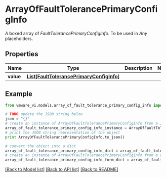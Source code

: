# ArrayOfFaultTolerancePrimaryConfigInfo

A boxed array of *FaultTolerancePrimaryConfigInfo*. To be used in *Any* placeholders. 

## Properties
Name | Type | Description | Notes
------------ | ------------- | ------------- | -------------
**value** | [**List[FaultTolerancePrimaryConfigInfo]**](FaultTolerancePrimaryConfigInfo.md) |  | 

## Example

```python
from vmware_vi.models.array_of_fault_tolerance_primary_config_info import ArrayOfFaultTolerancePrimaryConfigInfo

# TODO update the JSON string below
json = "{}"
# create an instance of ArrayOfFaultTolerancePrimaryConfigInfo from a JSON string
array_of_fault_tolerance_primary_config_info_instance = ArrayOfFaultTolerancePrimaryConfigInfo.from_json(json)
# print the JSON string representation of the object
print ArrayOfFaultTolerancePrimaryConfigInfo.to_json()

# convert the object into a dict
array_of_fault_tolerance_primary_config_info_dict = array_of_fault_tolerance_primary_config_info_instance.to_dict()
# create an instance of ArrayOfFaultTolerancePrimaryConfigInfo from a dict
array_of_fault_tolerance_primary_config_info_form_dict = array_of_fault_tolerance_primary_config_info.from_dict(array_of_fault_tolerance_primary_config_info_dict)
```
[[Back to Model list]](../README.md#documentation-for-models) [[Back to API list]](../README.md#documentation-for-api-endpoints) [[Back to README]](../README.md)



